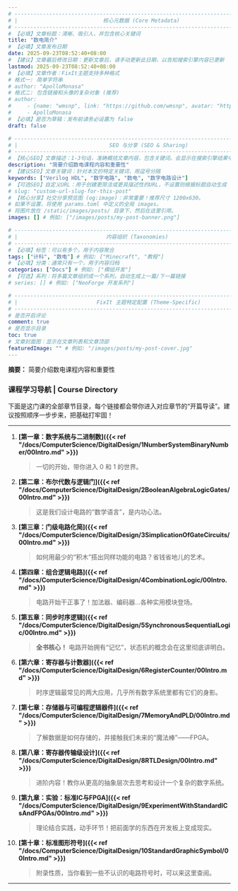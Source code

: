 ```yaml
---
# -------------------------------------------------------------------------------------
# |                           核心元数据 (Core Metadata)                            |
# -------------------------------------------------------------------------------------
# 【必填】文章标题：清晰、吸引人，并包含核心关键词
title: "数电简介"
# 【必填】文章发布日期
date: 2025-09-23T08:52:40+08:00
# 【建议】文章最后修改日期：更新文章后，请手动更新此日期，以告知搜索引擎内容已更新
lastmod: 2025-09-23T08:52:40+08:00
# 【必填】文章作者：FixIt主题支持多种格式
# 格式一: 简单字符串
# author: "ApolloMonasa"
# 格式二: 包含链接和头像的复杂对象 (推荐)
# author:
#     - {name: "wmsnp", link: "https://github.com/wmsnp", avatar: "https://i.ooxx.ooo/i/ZGM0M.jpg"}
#     - ApolloMonasa
# 【必填】是否为草稿：发布前请务必设置为 false
draft: false

# -------------------------------------------------------------------------------------
# |                             SEO 与分享 (SEO & Sharing)                           |
# -------------------------------------------------------------------------------------
# 【核心SEO】文章描述：1-3句话，准确概括文章内容，包含关键词。会显示在搜索引擎结果中。
description: "简要介绍数电课程内容和重要性"
# 【建议SEO】文章关键词：针对本文的特定关键词，用逗号分隔
keywords: ["Verilog HDL", "数字电路", "数电", "数字电路设计"]
# 【可选SEO】自定义URL：用于创建更简洁或更具描述性的URL，不设置则根据标题自动生成
# slug: "custom-url-slug-for-this-post"
# 【核心分享】社交分享预览图 (og:image)：非常重要！推荐尺寸 1200x630。
# 如果不设置，将使用 params.toml 中定义的全局 images。
# 将图片放在 /static/images/posts/ 目录下，然后在这里引用。
images: [] # 例如: ["/images/posts/my-post-banner.png"]

# -------------------------------------------------------------------------------------
# |                            内容组织 (Taxonomies)                               |
# -------------------------------------------------------------------------------------
# 【必填】标签：可以有多个，用于内容聚合
tags: ["计科", "数电"] # 例如: ["Minecraft", "教程"]
# 【必填】分类：通常只有一个，用于内容归档
categories: ["Docs"] # 例如: ["模组开发"]
# 【可选】系列：将多篇文章组织成一个系列，自动生成上一篇/下一篇链接
# series: [] # 例如: ["NeoForge 开发系列"]

# -------------------------------------------------------------------------------------
# |                         FixIt 主题特定配置 (Theme-Specific)                     |
# -------------------------------------------------------------------------------------
# 是否开启评论
comment: true
# 是否显示目录
toc: true
# 文章封面图：显示在文章列表和文章顶部
featuredImage: "" # 例如: "/images/posts/my-post-cover.jpg"
---
```


**摘要：** 简要介绍数电课程内容和重要性

<!--more-->


### **课程学习导航 | Course Directory**

下面是这门课的全部章节目录，每个链接都会带你进入对应章节的“开篇导读”。建议按照顺序一步步来，把基础打牢固！

---


1.  **[第一章：数字系统与二进制数]({{< ref "/docs/ComputerScience/DigitalDesign/1NumberSystemBinaryNumber/00Intro.md" >}})**
    > 一切的开始，带你进入 0 和 1 的世界。

2.  **[第二章：布尔代数与逻辑门]({{< ref "/docs/ComputerScience/DigitalDesign/2BooleanAlgebraLogicGates/00Intro.md" >}})**
    > 这是我们设计电路的“数学语言”，是内功心法。

3.  **[第三章：门级电路化简]({{< ref "/docs/ComputerScience/DigitalDesign/3SimplicationOfGateCircuits/00Intro.md" >}})**
    > 如何用最少的“积木”搭出同样功能的电路？省钱省地儿的艺术。

4.  **[第四章：组合逻辑电路]({{< ref "/docs/ComputerScience/DigitalDesign/4CombinationLogic/00Intro.md" >}})**
    > 电路开始干正事了！加法器、编码器...各种实用模块登场。

5.  **[第五章：同步时序逻辑]({{< ref "/docs/ComputerScience/DigitalDesign/5SynchronousSequentialLogic/00Intro.md" >}})**
    > **全书核心！** 电路开始拥有“记忆”，状态机的概念会在这里彻底讲明白。

6.  **[第六章：寄存器与计数器]({{< ref "/docs/ComputerScience/DigitalDesign/6RegisterCounter/00Intro.md" >}})**
    > 时序逻辑最常见的两大应用，几乎所有数字系统里都有它们的身影。

7.  **[第七章：存储器与可编程逻辑器件]({{< ref "/docs/ComputerScience/DigitalDesign/7MemoryAndPLD/00Intro.md" >}})**
    > 了解数据是如何存储的，并接触我们未来的“魔法棒”——FPGA。

8.  **[第八章：寄存器传输级设计]({{< ref "/docs/ComputerScience/DigitalDesign/8RTLDesign/00Intro.md" >}})**
    > 进阶内容！教你从更高的抽象层次去思考和设计一个复杂的数字系统。

9.  **[第九章：实验：标准IC与FPGA]({{< ref "/docs/ComputerScience/DigitalDesign/9ExperimentWithStandardICsAndFPGAs/00Intro.md" >}})**
    > 理论结合实践，动手环节！把前面学的东西在开发板上变成现实。

10. **[第十章：标准图形符号]({{< ref "/docs/ComputerScience/DigitalDesign/10StandardGraphicSymbol/00Intro.md" >}})**
    > 附录性质，当你看到一些不认识的电路符号时，可以来这里查阅。

---
